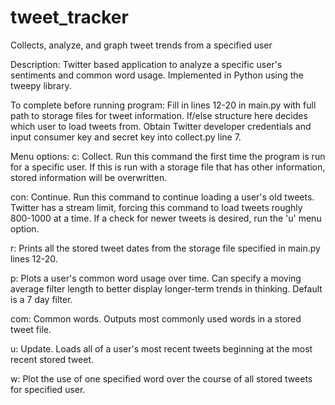 # tweet_tracker
Collects, analyze, and graph tweet trends from a specified user

Description:
Twitter based application to analyze a specific user's sentiments and common word usage.  Implemented in Python using the tweepy library. 


To complete before running program: 
Fill in lines 12-20 in main.py with full path to storage files for tweet information. If/else structure here decides which user to load tweets from.
Obtain Twitter developer credentials and input consumer key and secret key into collect.py line 7.
    
    
Menu options: 
  c: Collect.  Run this command the first time the program is run for a specific user.  If this is run with a storage file that has other information, stored information will be overwritten.
  
  con: Continue.  Run this command to continue loading a user's old tweets.  Twitter has a stream limit, forcing this command to load tweets roughly 800-1000 at a time.  If a check for newer tweets is desired, run the 'u' menu option.
  
  r:  Prints all the stored tweet dates from the storage file specified in main.py lines 12-20.
  
  p: Plots a user's common word usage over time.  Can specify a moving average filter length to better display longer-term trends in thinking.  Default is a 7 day filter.

  com: Common words.  Outputs most commonly used words in a stored tweet file.
  
  u: Update.  Loads all of a user's most recent tweets beginning at the most recent stored tweet.
  
  w: Plot the use of one specified word over the course of all stored tweets for specified user.
